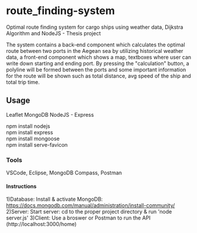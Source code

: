 

# route_finding-system
Optimal route finding system for cargo ships using weather data, Dijkstra Algorithm and NodeJS - Thesis project

The system contains a back-end component which calculates the optimal route between two ports in the Aegean sea by utilizing historical weather data, a front-end component which shows a map, textboxes where user can write down starting and ending port. By pressing the "calculation" button, a polyline will be formed between the ports and some important information for the route will be shown such as total distance, avg speed of the ship and total trip time. 


## Usage
Leaflet
MongoDB
NodeJS - Express

npm install nodejs  
npm install express  
npm install mongoose  
npm install serve-favicon

### Tools
VSCode, Eclipse, MongoDB Compass, Postman

#### Instructions

1)Database: Install & activate MongoDB: https://docs.mongodb.com/manual/administration/install-community/
2)Server: Start server: cd to the proper project directory & run 'node server.js'
3)Client: Use a broswer or Postman to run the API (http://localhost:3000/home)
  
